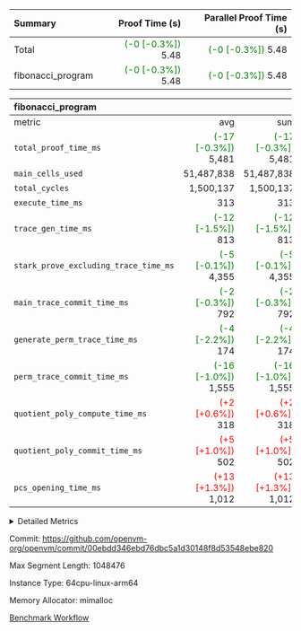 | Summary | Proof Time (s) | Parallel Proof Time (s) |
|:---|---:|---:|
| Total | <span style='color: green'>(-0 [-0.3%])</span> 5.48 | <span style='color: green'>(-0 [-0.3%])</span> 5.48 |
| fibonacci_program | <span style='color: green'>(-0 [-0.3%])</span> 5.48 | <span style='color: green'>(-0 [-0.3%])</span> 5.48 |


| fibonacci_program |||||
|:---|---:|---:|---:|---:|
|metric|avg|sum|max|min|
| `total_proof_time_ms ` | <span style='color: green'>(-17 [-0.3%])</span> 5,481 | <span style='color: green'>(-17 [-0.3%])</span> 5,481 | <span style='color: green'>(-17 [-0.3%])</span> 5,481 | <span style='color: green'>(-17 [-0.3%])</span> 5,481 |
| `main_cells_used     ` |  51,487,838 |  51,487,838 |  51,487,838 |  51,487,838 |
| `total_cycles        ` |  1,500,137 |  1,500,137 |  1,500,137 |  1,500,137 |
| `execute_time_ms     ` |  313 |  313 |  313 |  313 |
| `trace_gen_time_ms   ` | <span style='color: green'>(-12 [-1.5%])</span> 813 | <span style='color: green'>(-12 [-1.5%])</span> 813 | <span style='color: green'>(-12 [-1.5%])</span> 813 | <span style='color: green'>(-12 [-1.5%])</span> 813 |
| `stark_prove_excluding_trace_time_ms` | <span style='color: green'>(-5 [-0.1%])</span> 4,355 | <span style='color: green'>(-5 [-0.1%])</span> 4,355 | <span style='color: green'>(-5 [-0.1%])</span> 4,355 | <span style='color: green'>(-5 [-0.1%])</span> 4,355 |
| `main_trace_commit_time_ms` | <span style='color: green'>(-2 [-0.3%])</span> 792 | <span style='color: green'>(-2 [-0.3%])</span> 792 | <span style='color: green'>(-2 [-0.3%])</span> 792 | <span style='color: green'>(-2 [-0.3%])</span> 792 |
| `generate_perm_trace_time_ms` | <span style='color: green'>(-4 [-2.2%])</span> 174 | <span style='color: green'>(-4 [-2.2%])</span> 174 | <span style='color: green'>(-4 [-2.2%])</span> 174 | <span style='color: green'>(-4 [-2.2%])</span> 174 |
| `perm_trace_commit_time_ms` | <span style='color: green'>(-16 [-1.0%])</span> 1,555 | <span style='color: green'>(-16 [-1.0%])</span> 1,555 | <span style='color: green'>(-16 [-1.0%])</span> 1,555 | <span style='color: green'>(-16 [-1.0%])</span> 1,555 |
| `quotient_poly_compute_time_ms` | <span style='color: red'>(+2 [+0.6%])</span> 318 | <span style='color: red'>(+2 [+0.6%])</span> 318 | <span style='color: red'>(+2 [+0.6%])</span> 318 | <span style='color: red'>(+2 [+0.6%])</span> 318 |
| `quotient_poly_commit_time_ms` | <span style='color: red'>(+5 [+1.0%])</span> 502 | <span style='color: red'>(+5 [+1.0%])</span> 502 | <span style='color: red'>(+5 [+1.0%])</span> 502 | <span style='color: red'>(+5 [+1.0%])</span> 502 |
| `pcs_opening_time_ms ` | <span style='color: red'>(+13 [+1.3%])</span> 1,012 | <span style='color: red'>(+13 [+1.3%])</span> 1,012 | <span style='color: red'>(+13 [+1.3%])</span> 1,012 | <span style='color: red'>(+13 [+1.3%])</span> 1,012 |



<details>
<summary>Detailed Metrics</summary>

| group | num_segments | keygen_time_ms | commit_exe_time_ms |
| --- | --- | --- | --- |
| fibonacci_program | 1 | 374 | 5 | 

| group | air_name | quotient_deg | interactions | constraints |
| --- | --- | --- | --- | --- |
| fibonacci_program | AccessAdapterAir<16> | 2 | 5 | 14 | 
| fibonacci_program | AccessAdapterAir<2> | 2 | 5 | 14 | 
| fibonacci_program | AccessAdapterAir<32> | 2 | 5 | 14 | 
| fibonacci_program | AccessAdapterAir<4> | 2 | 5 | 14 | 
| fibonacci_program | AccessAdapterAir<64> | 2 | 5 | 14 | 
| fibonacci_program | AccessAdapterAir<8> | 2 | 5 | 14 | 
| fibonacci_program | BitwiseOperationLookupAir<8> | 2 | 2 | 4 | 
| fibonacci_program | MemoryMerkleAir<8> | 2 | 4 | 40 | 
| fibonacci_program | PersistentBoundaryAir<8> | 2 | 3 | 6 | 
| fibonacci_program | PhantomAir | 2 | 3 | 5 | 
| fibonacci_program | Poseidon2PeripheryAir<BabyBearParameters>, 1> | 2 | 1 | 286 | 
| fibonacci_program | ProgramAir | 1 | 1 | 4 | 
| fibonacci_program | RangeTupleCheckerAir<2> | 1 | 1 | 4 | 
| fibonacci_program | VariableRangeCheckerAir | 1 | 1 | 4 | 
| fibonacci_program | VmAirWrapper<Rv32BaseAluAdapterAir, BaseAluCoreAir<4, 8> | 2 | 19 | 43 | 
| fibonacci_program | VmAirWrapper<Rv32BaseAluAdapterAir, LessThanCoreAir<4, 8> | 2 | 17 | 39 | 
| fibonacci_program | VmAirWrapper<Rv32BaseAluAdapterAir, ShiftCoreAir<4, 8> | 2 | 23 | 90 | 
| fibonacci_program | VmAirWrapper<Rv32BranchAdapterAir, BranchEqualCoreAir<4> | 2 | 11 | 25 | 
| fibonacci_program | VmAirWrapper<Rv32BranchAdapterAir, BranchLessThanCoreAir<4, 8> | 2 | 13 | 41 | 
| fibonacci_program | VmAirWrapper<Rv32CondRdWriteAdapterAir, Rv32JalLuiCoreAir> | 2 | 10 | 22 | 
| fibonacci_program | VmAirWrapper<Rv32HintStoreAdapterAir, Rv32HintStoreCoreAir> | 2 | 15 | 17 | 
| fibonacci_program | VmAirWrapper<Rv32JalrAdapterAir, Rv32JalrCoreAir> | 2 | 16 | 20 | 
| fibonacci_program | VmAirWrapper<Rv32LoadStoreAdapterAir, LoadSignExtendCoreAir<4, 8> | 2 | 18 | 33 | 
| fibonacci_program | VmAirWrapper<Rv32LoadStoreAdapterAir, LoadStoreCoreAir<4> | 2 | 17 | 38 | 
| fibonacci_program | VmAirWrapper<Rv32MultAdapterAir, DivRemCoreAir<4, 8> | 2 | 25 | 88 | 
| fibonacci_program | VmAirWrapper<Rv32MultAdapterAir, MulHCoreAir<4, 8> | 2 | 24 | 38 | 
| fibonacci_program | VmAirWrapper<Rv32MultAdapterAir, MultiplicationCoreAir<4, 8> | 2 | 19 | 26 | 
| fibonacci_program | VmAirWrapper<Rv32RdWriteAdapterAir, Rv32AuipcCoreAir> | 2 | 11 | 15 | 
| fibonacci_program | VmConnectorAir | 2 | 3 | 9 | 

| group | air_name | segment | rows | prep_cols | perm_cols | main_cols | cells |
| --- | --- | --- | --- | --- | --- | --- | --- |
| fibonacci_program | AccessAdapterAir<8> | 0 | 64 |  | 24 | 17 | 2,624 | 
| fibonacci_program | BitwiseOperationLookupAir<8> | 0 | 65,536 | 3 | 8 | 2 | 655,360 | 
| fibonacci_program | MemoryMerkleAir<8> | 0 | 256 |  | 20 | 32 | 13,312 | 
| fibonacci_program | PersistentBoundaryAir<8> | 0 | 64 |  | 12 | 20 | 2,048 | 
| fibonacci_program | PhantomAir | 0 | 2 |  | 12 | 6 | 36 | 
| fibonacci_program | Poseidon2PeripheryAir<BabyBearParameters>, 1> | 0 | 256 |  | 8 | 300 | 78,848 | 
| fibonacci_program | ProgramAir | 0 | 4,096 |  | 8 | 10 | 73,728 | 
| fibonacci_program | RangeTupleCheckerAir<2> | 0 | 524,288 | 2 | 8 | 1 | 4,718,592 | 
| fibonacci_program | VariableRangeCheckerAir | 0 | 262,144 | 2 | 8 | 1 | 2,359,296 | 
| fibonacci_program | VmAirWrapper<Rv32BaseAluAdapterAir, BaseAluCoreAir<4, 8> | 0 | 1,048,576 |  | 80 | 36 | 121,634,816 | 
| fibonacci_program | VmAirWrapper<Rv32BaseAluAdapterAir, LessThanCoreAir<4, 8> | 0 | 524,288 |  | 40 | 37 | 40,370,176 | 
| fibonacci_program | VmAirWrapper<Rv32BaseAluAdapterAir, ShiftCoreAir<4, 8> | 0 | 2 |  | 52 | 53 | 210 | 
| fibonacci_program | VmAirWrapper<Rv32BranchAdapterAir, BranchEqualCoreAir<4> | 0 | 262,144 |  | 48 | 26 | 19,398,656 | 
| fibonacci_program | VmAirWrapper<Rv32BranchAdapterAir, BranchLessThanCoreAir<4, 8> | 0 | 8 |  | 56 | 32 | 704 | 
| fibonacci_program | VmAirWrapper<Rv32CondRdWriteAdapterAir, Rv32JalLuiCoreAir> | 0 | 131,072 |  | 44 | 18 | 8,126,464 | 
| fibonacci_program | VmAirWrapper<Rv32HintStoreAdapterAir, Rv32HintStoreCoreAir> | 0 | 4 |  | 36 | 26 | 248 | 
| fibonacci_program | VmAirWrapper<Rv32JalrAdapterAir, Rv32JalrCoreAir> | 0 | 16 |  | 36 | 28 | 1,024 | 
| fibonacci_program | VmAirWrapper<Rv32LoadStoreAdapterAir, LoadStoreCoreAir<4> | 0 | 32 |  | 72 | 40 | 3,584 | 
| fibonacci_program | VmAirWrapper<Rv32RdWriteAdapterAir, Rv32AuipcCoreAir> | 0 | 16 |  | 28 | 21 | 784 | 
| fibonacci_program | VmConnectorAir | 0 | 2 | 1 | 12 | 4 | 32 | 

| group | segment | trace_gen_time_ms | total_proof_time_ms | total_cycles | total_cells | stark_prove_excluding_trace_time_ms | quotient_poly_compute_time_ms | quotient_poly_commit_time_ms | perm_trace_commit_time_ms | pcs_opening_time_ms | main_trace_commit_time_ms | main_cells_used | generate_perm_trace_time_ms | execute_time_ms |
| --- | --- | --- | --- | --- | --- | --- | --- | --- | --- | --- | --- | --- | --- | --- |
| fibonacci_program | 0 | 813 | 5,481 | 1,500,137 | 197,440,542 | 4,355 | 318 | 502 | 1,555 | 1,012 | 792 | 51,487,838 | 174 | 313 | 

</details>


Commit: https://github.com/openvm-org/openvm/commit/00ebdd346ebd76dbc5a1d30148f8d53548ebe820

Max Segment Length: 1048476

Instance Type: 64cpu-linux-arm64

Memory Allocator: mimalloc

[Benchmark Workflow](https://github.com/openvm-org/openvm/actions/runs/12971106546)

